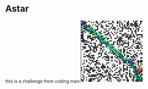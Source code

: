 # Astar
this is a challenge from coding train
<img src="https://github.com/6D-pixel/Astar/blob/main/output_.png" alt="alt text" width="200" height="200">
